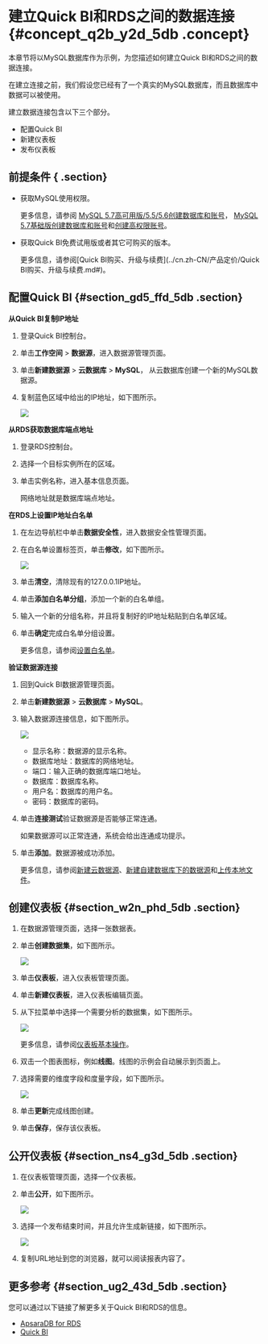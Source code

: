 # 建立Quick BI和RDS之间的数据连接 {#concept_q2b_y2d_5db .concept}

本章节将以MySQL数据库作为示例，为您描述如何建立Quick BI和RDS之间的数据连接。

在建立连接之前，我们假设您已经有了一个真实的MySQL数据库，而且数据库中数据可以被使用。

建立数据连接包含以下三个部分。

-   配置Quick BI
-   新建仪表板
-   发布仪表板

## 前提条件 { .section}

-   获取MySQL使用权限。

    更多信息，请参阅 [MySQL 5.7高可用版/5.5/5.6创建数据库和账号](https://help.aliyun.com/document_detail/26129.html?spm=a2c4g.11186623.2.4.xYWI1p)， [MySQL 5.7基础版创建数据库和账号](https://help.aliyun.com/document_detail/49015.html?spm=a2c4g.11186623.2.5.xYWI1p)和[创建高权限账号](https://help.aliyun.com/document_detail/26130.html?spm=a2c4g.11186623.2.6.xYWI1p)。

-   获取Quick BI免费试用版或者其它可购买的版本。

    更多信息，请参阅[Quick BI购买、升级与续费](../cn.zh-CN/产品定价/Quick BI购买、升级与续费.md#)。


## 配置Quick BI {#section_gd5_ffd_5db .section}

**从Quick BI复制IP地址**

1.  登录Quick BI控制台。
2.  单击**工作空间** \> **数据源**，进入数据源管理页面。
3.  单击**新建数据源** \> **云数据库** \> **MySQL**， 从云数据库创建一个新的MySQL数据源。
4.  复制蓝色区域中给出的IP地址，如下图所示。

    ![](http://static-aliyun-doc.oss-cn-hangzhou.aliyuncs.com/assets/img/9076/1134_zh-CN.png)


**从RDS获取数据库端点地址**

1.  登录RDS控制台。
2.  选择一个目标实例所在的区域。
3.  单击实例名称，进入基本信息页面。

    网络地址就是数据库端点地址。


**在RDS上设置IP地址白名单**

1.  在左边导航栏中单击**数据安全性**，进入数据安全性管理页面。
2.  在白名单设置标签页，单击**修改**，如下图所示。

    ![](http://static-aliyun-doc.oss-cn-hangzhou.aliyuncs.com/assets/img/9076/1137_zh-CN.png)

3.  单击**清空**，清除现有的127.0.0.1IP地址。
4.  单击**添加白名单分组**，添加一个新的白名单组。
5.  输入一个新的分组名称，并且将复制好的IP地址粘贴到白名单区域。
6.  单击**确定**完成白名单分组设置。

    更多信息，请参阅[设置白名单](https://help.aliyun.com/document_detail/26198.html?spm=a2c4g.11186623.2.8.xYWI1p)。


**验证数据源连接**

1.  回到Quick BI数据源管理页面。
2.  单击**新建数据源** \> **云数据库** \> **MySQL**。
3.  输入数据源连接信息，如下图所示。

    ![](http://static-aliyun-doc.oss-cn-hangzhou.aliyuncs.com/assets/img/9076/1140_zh-CN.png)

    -   显示名称：数据源的显示名称。
    -   数据库地址：数据库的网络地址。
    -   端口：输入正确的数据库端口地址。
    -   数据库：数据库名称。
    -   用户名：数据库的用户名。
    -   密码：数据库的密码。
4.  单击**连接测试**验证数据源是否能够正常连通。

    如果数据源可以正常连通，系统会给出连通成功提示。

5.  单击**添加**。数据源被成功添加。

    更多信息，请参阅[新建云数据源](cn.zh-CN/快速入门/数据建模/管理数据源/新建云数据源.md#)、[新建自建数据库下的数据源](cn.zh-CN/快速入门/数据建模/管理数据源/新建自建数据库下的数据源.md#)和[上传本地文件](cn.zh-CN/快速入门/数据建模/管理数据源/上传本地文件.md#)。


## 创建仪表板 {#section_w2n_phd_5db .section}

1.  在数据源管理页面，选择一张数据表。
2.  单击**创建数据集**，如下图所示。

    ![](http://static-aliyun-doc.oss-cn-hangzhou.aliyuncs.com/assets/img/9076/1149_zh-CN.png)

3.  单击**仪表板**，进入仪表板管理页面。
4.  单击**新建仪表板**，进入仪表板编辑页面。
5.  从下拉菜单中选择一个需要分析的数据集，如下图所示。

    ![](http://static-aliyun-doc.oss-cn-hangzhou.aliyuncs.com/assets/img/9076/1150_zh-CN.png)

    更多信息，请参阅[仪表板基本操作](cn.zh-CN/快速入门/报表制作/仪表板基本操作/仪表板基本操作.md#)。

6.  双击一个图表图标，例如**线图**。线图的示例会自动展示到页面上。
7.  选择需要的维度字段和度量字段，如下图所示。

    ![](http://static-aliyun-doc.oss-cn-hangzhou.aliyuncs.com/assets/img/9076/1152_zh-CN.png)

8.  单击**更新**完成线图创建。
9.  单击**保存**，保存该仪表板。

## 公开仪表板 {#section_ns4_g3d_5db .section}

1.  在仪表板管理页面，选择一个仪表板。
2.  单击**公开**，如下图所示。

    ![](http://static-aliyun-doc.oss-cn-hangzhou.aliyuncs.com/assets/img/9076/1158_zh-CN.png)

3.  选择一个发布结束时间，并且允许生成新链接，如下图所示。

    ![](http://static-aliyun-doc.oss-cn-hangzhou.aliyuncs.com/assets/img/9076/1162_zh-CN.png)

4.  复制URL地址到您的浏览器，就可以阅读报表内容了。

## 更多参考 {#section_ug2_43d_5db .section}

您可以通过以下链接了解更多关于Quick BI和RDS的信息。

-   [ApsaraDB for RDS](https://www.alibabacloud.com/zh/product/apsaradb-for-rds?spm=a2c4g.11186623.2.13.xYWI1p)
-   [Quick BI](https://data.aliyun.com/product/bi?spm=5176.8142029.388261.372.49766d3edpNZ1V)

